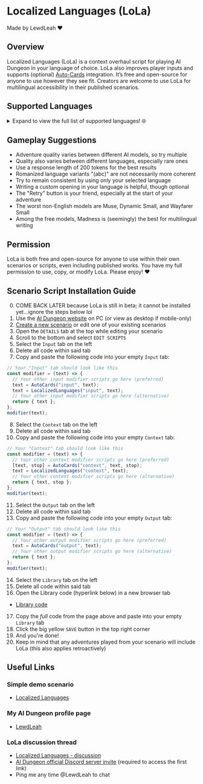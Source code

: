 # Localized Languages (LoLa)
Made by LewdLeah ❤️
## Overview
Localized Languages (LoLa) is a context overhaul script for playing AI Dungeon in your language of choice. LoLa also improves player inputs and supports (optional) [Auto-Cards](https://github.com/LewdLeah/Auto-Cards) integration. It’s free and open-source for anyone to use however they see fit. Creators are welcome to use LoLa for multilingual accessibility in their published scenarios.
## Supported Languages
<details>
<summary>Expand to view the full list of supported languages! 🌐</summary>
  
- English
- Abkhazian / аҧсуа / Apsua / აფსუა / Abkhaz
- Abkhazian (abc)
Afar / Qafar Af
Afrikaans
Akan / ákán
Akan (abc)
Albanian / Shqip
Amharic / አማርኛ / Amarəñña
Amharic (abc)
Arabic / اَلْعَرَبِيَّةُ / Al-ʿarabiyyah
Arabic (abc)
Aragonese / Aragonés
Armenian / հայերեն / Hayeren
Armenian (abc)
Asmr / Whisper / Asmr Whisper Script
Assamese / অসমীয়া / ôxômiya / Asamiya
Assamese (abc)
Avaric / авар мацӏ / اوار ماض / Avar Maz / Avar
Avaric (abc)
Avestan / Upastawakaēna
Aymara / Aymaran
Azerbaijani / Azərbaycan Dili / آذربایجان دیلی / азәрбајҹан дили / Azeri
Azerbaijani (abc)
Bambara / ߓߡߊߣߊ߲ߞߊ߲ / بَمَنَنكَن / Bamanankan / Bamana
Bashkir / башҡорт теле / Başqort Tele / Bashkort
Bashkir (abc)
Basque / Euskara / Euskera
Belarusian / беларуская мова / Biełaruskaja Mova
Belarusian (abc)
Bengali / বাংলা / Bāŋlā / Bangla
Bengali (abc)
Bislama
Bosnian / босански / Bosanski / Bosniak
Bosnian (abc)
Brainrot
Brazilian / Português Brasileiro / Brazilian Portuguese
Breton / Brezhoneg
Bulgarian / български / Bulgarski
Bulgarian (abc)
Burmese / မြန်မာစာ / Mrãmācā / Myanmar
Burmese (abc)
Catalan / Valencian / Català / Valencià
Central Khmer / ខេមរភាសា / Khémôrôphéasa / Khmer / Cambodian
Central Khmer (abc)
Chamorro / Finu' Chamoru
Chechen / нохчийн мотт / Noxçiyn Mott / Chechnyan / Chechnian
Chechen (abc)
Chichewa / Chewa / Nyanja / Chinyanja
Chinese / Simplified Chinese / Mandarin / 简化字 / Jiǎnhuàzì / 简体字 / Jiǎntǐzì
Chinese (abc)
Church Slavic / Old Slavic / славе́нскїй ѧ҆зы́къ
Church Slavic (abc)
Chuvash / чӑвашла / çăvaşla
Chuvash (abc)
Cornish / Kernowek
Corporate / Business Speak / Corporate Jargon
Corsican / Corsu
Cree / ᓀᐦᐃᔭᐁᐧᐃᐧᐣ / Nehiyawewin
Cree (abc)
Croatian / Hrvatski / Crovatian
Czech / čeština / Czechian
Danish / Dansk
Divehi / Dhivehi / Maldivian / ދިވެހި
Dutch / Flemish / Nederlands
Dzongkha / རྫོང་ཁ་ / Bhutanese
Dzongkha (abc)
Esperanto
Estonian / Eesti Keel
Ewe / èʋegbe
Faroese / Føroyskt / Faeroese
Fijian / Na Vosa Vakaviti
Finnish / Suomi
French / Français
Fulah / ࢻُلْࢻُلْدٜ / 𞤬𞤵𞤤𞤬𞤵𞤤𞤣𞤫 / Fulfulde / ݒُلَارْ / 𞤨𞤵𞤤𞤢𞥄𞤪 / Pulaar / Fula / Fulani
Gaelic / Scottish Gaelic / Gàidhlig / Scots Gaelic
Galician / Galego
Ganda / Luganda
Georgian / ქართული / Kharthuli
Georgian (abc)
German / Deutsch
Greek / νέα ελληνικά / Néa Ellêniká
Greek (abc)
Guarani / Avañe'ẽ / Guaraní
Gujarati / ગુજરાતી / Gujarātī
Gujarati (abc)
Haitian Creole / Haitian / Kreyòl Ayisyen
Hausa / هَرْشٜن هَوْس / Halshen Hausa / Hausan
Hebrew / עברית / Ivrit
Hebrew (abc)
Herero / Otjiherero
Hindi / हिन्दी / Hindī
Hindi (abc)
Hiri Motu / Police Motu / Pidgin Motu
Hungarian / Magyar Nyelv / Magyar
Icelandic / íslenska
Ido
Igbo / ásụ̀sụ́ ìgbò
Indonesian / Bahasa Indonesia
Interlingua
Interlingue / Occidental
Inuktitut / ᐃᓄᒃᑎᑐᑦ
Inupiaq / Iñupiaq / Inupiat / Inupiatun
Irish / Gaeilge / Irish Gaelic
Italian / Italiano
Japanese / 日本語 / Nihongo
Japanese (abc)
Javanese / ꦧꦱꦗꦮ / Basa Jawa
Kalaallisut / Greenlandic
Kannada / ಕನ್ನಡ / Kannađa / Kannadan / Canarese
Kannada (abc)
Kanuri / كَنُرِيِه / Kànùrí
Kashmiri / कॉशुर / كأشُر / Kosher / Koshur
Kashmiri (abc)
Kazakh / қазақша / Qazaqşa / قازاقشا / Qazaq
Kazakh (abc)
Kikuyu / Gikuyu / Gĩgĩkũyũ
Kinyarwanda / Ikinyarwanda / Rwandan / Rwanda
Klingon / Tlhingan
Komi / коми кыв / Zyran / Zyrian / Komi-Zyryan
Komi (abc)
Kongo / Kikongo
Korean / 한국어 / Hangugeo / 조선말 / Chosŏnmal
Korean (abc)
Kuanyama / Oshikwanyama / Cuanhama / Kwanyama
Kurdish / کوردی / Kurdî
Kurdish (abc)
Kyrgyz / Kirghiz / кыргыз / قىرعىز
Kyrgyz (abc)
Lao / ພາສາລາວ / Phasa Lao / Laotian
Lao (abc)
Latin / Latinum
Latvian / Latviski / Lettish
Leetspeak / Eleet / Hacker Speak / L33t
Legalese / Lawyer / Legal Language
Limburgish / Limburgan / Limburger / Lèmburgs
Lingala / Lingála / Ngala
Lingua-Technis / Cant Mechanicus / Techna-Lingua / Binharic
Lithuanian / Lietuvių
Luba-Katanga / Kiluba / Luba-Shaba
Luxembourgish / Letzeburgesch / Lëtzebuergesch / Luxembourgian
Macedonian / македонски / Makedonski
Macedonian (abc)
Malagasy / مَلَغَسِ
Malay / بهاس ملايو / Bahasa Melayu
Malayalam / മലയാളം / Malayāļã
Malayalam (abc)
Maltese / Malti
Manx / Gaelg / Gailck / Manx Gaelic
Maori / Reo Māori
Marathi / मराठी / Marāṭhī / Maharashtran
Marathi (abc)
Marshallese / Kajin M̧ajeļ / Ebon
Mongolian / монгол хэл / Mongol Xel / Mongol
Mongolian (abc)
Nauru / Dorerin Naoe / Nauruan
Navajo / Navaho / Diné Bizaad / Naabeehó Bizaad
Navi / Lì'fya Lena'vi / Na'vi
Ndonga / Oshindonga
Nepali / नेपाली भाषा / Nepālī Bhāśā / Nepalese / Gorkhali
Nepali (abc)
North Ndebele / Sasenyakatho / Mthwakazi Ndebele
Northern Sami / Davvisámegiella
Norwegian / Norsk
Norwegian Bokmal / Bokmål / Norsk Bokmål
Norwegian Nynorsk / Nynorsk / Norsk Nynorsk
Occitan / Provençal / Provential / Provencal
Ojibwe / ᐊᓂᔑᓈᐯᒧᐎᓐ / Anishinaabemowin / Ojibway / Otchipwe / Ojibwemowin
Old English / ænglisc / Shakespearean English / Anglo-Saxon
Oriya / ଓଡ଼ିଆ / Odia / Odian / Odishan / Orissan
Oriya (abc)
Orkish / Mek Jargon
Oromo / Afaan Oromoo / Oromoo
Ossetian / Ossetic / ирон ӕвзаг / Iron ævzag / Ossete
Ossetian (abc)
Pali / Pāli / Pali-Magadhi
Panjabi / Punjabi / ਪੰਜਾਬੀ / پنجابی / Pãjābī
Panjabi (abc)
Persian / فارسی / Fārsiy / Farsi
Persian (abc)
Pig Latin / Igpay Atinlay
Pirate / Sea Shanty
Polish / Polski / Język Polski / Polszczyzna
Portuguese / Português
Purple Prose / First Year English Major / Pretentious
Pushto / Pashto / پښتو / Pax̌tow
Pushto (abc)
Quechua / Runa Simi / Kichwa Simi / Nuna Shimi / Quechuan
Rhyme / Poem / Rhyme Scheme / Poetry
Romanian / Moldavian / Română / ромынэ / Moldovan
Romansh / Rumantsch / Rumàntsch / Romauntsch / Romontsch / Romansch
Rundi / Ikirundi / Kirundi
Russian / русский язык / Russkiĭ âzyk
Russian (abc)
Samoan / Gagana Sāmoa
Sango / Yângâ Tî Sängö / Sangoic
Sanskrit / संस्कृतम् / Saṃskṛtam
Sanskrit (abc)
Sardinian / Sardu / Sard
Serbian / српски / Srpski
Serbian (abc)
Shona / Chishona
Sichuan Yi / Nuosu / ꆈꌠꉙ / Nuosuhxop / Northern Yi / Liangshan Yi / Nosu
Sichuan Yi (abc)
Sindhi / سنڌي / सिन्धी / Sindhī
Sindhi (abc)
Sinhalese / Sinhala / සිංහල / Siṁhala
Sinhalese (abc)
Slovak / Slovenčina / Slovakian
Slovenian / Slovenščina / Slovene
Somali / Soomaali / 𐒈𐒝𐒑𐒛𐒐𐒘 / سٝومالِ / Somalian
South Ndebele / Isindebele / Sakwandzundza
Southern Sotho / Sesotho / Sotho
Spanish / Castilian / Español / Castellano
Sundanese / Basa Sunda / بَاسَا سُوْندَا
Swahili / Kiswahili / كِسوَحِيلِ
Swati / Siswati / Swazi
Swedish / Svenska
Tagalog / Wikang Tagalog
Tahitian / Reo Tahiti
Tajik / тоҷикӣ / Tojikī / Tajiki
Tajik (abc)
Tamil / தமிழ் / Tamiḻ / Thamizh
Tamil (abc)
Tatar / татар теле / Tatar Tele / تاتار تئلئ
Tatar (abc)
Telugu / తెలుగు
Telugu (abc)
Thai / ภาษาไทย / Phasa Thai / Siamese / Central Thai
Thai (abc)
Tibetan / བོད་སྐད་ / Bodskad / ལྷ་སའི་སྐད་ / Lhas'iskad / Standard Tibetan / Lhasa Tibetan
Tibetan (abc)
Tigrinya / ትግርኛ / Təgrəñña / Tigrigna
Tigrinya (abc)
Tonga / Lea Faka-Tonga / Tongan / Tonga Islands
Traditional Chinese / 正體字 / 正体字 / Zhèngtǐzì / 繁體字 / Fántǐzì / 繁体字
Traditional Chinese (abc)
Tsonga / Xitsonga
Tswana / Setswana / Sechuana
Turkish / Türkçe / Türk Dili / Türkiye Türkçesi
Turkmen / Türkmençe / түркменче / تۆرکمنچه
Twi
Uighur / ئۇيغۇر تىلى / Uyghur / уйғур тили / Uyƣur Tili
Uighur (abc)
Ukrainian / українська / Ukraїnska
Ukrainian (abc)
Urdu / اُردُو / Urduw
Urdu (abc)
Uzbek / ózbekça / ўзбекча / ئوزبېچه
Valley Girl
Venda / Tshivenḓa / Tshivenda
Vietnamese / Tiếng Việt
Volapuk / Volapük
Walloon / Walon
Welsh / Cymraeg
Western Frisian / Frysk / Frisian / Fries
Wolof / وࣷلࣷفْ
Xhosa / Isixhosa / Xosa
Yiddish / ייִדיש / Yidiš / Judeo-German
Yiddish (abc)
Yoruba / èdè Yorùbá
Zhuang / Chuang / 話僮 / Vahcuengh
Zulu / Isizulu
</details>

## Gameplay Suggestions
- Adventure quality varies between different AI models, so try multiple
- Quality also varies between different languages, especially rare ones
- Use a response length of 200 tokens for the best results
- Romanized language variants "(abc)" are not necessarily more coherent
- Try to remain consistent by using only your selected language
- Writing a custom opening in your language is helpful, though optional
- The "Retry" button is your friend, especially at the start of your adventure
- The worst non-English models are Muse, Dynamic Small, and Wayfarer Small
- Among the free models, Madness is (seemingly) the best for multilingual writing
## Permission
LoLa is both free and open-source for anyone to use within their own scenarios or scripts, even including published works. You have my full permission to use, copy, or modify LoLa. Please enjoy! ❤️
## Scenario Script Installation Guide
0. COME BACK LATER because LoLa is still in beta; it cannot be installed yet...ignore the steps below lol
1. Use the [AI Dungeon website](https://aidungeon.com/) on PC (or view as desktop if mobile-only)
2. [Create a new scenario](https://help.aidungeon.com/faq/what-are-scenarios) or edit one of your existing scenarios
3. Open the `DETAILS` tab at the top while editing your scenario
4. Scroll to the bottom and select `EDIT SCRIPTS`
5. Select the `Input` tab on the left
6. Delete all code within said tab
7. Copy and paste the following code into your empty `Input` tab:
```javascript
// Your "Input" tab should look like this
const modifier = (text) => {
  // Your other input modifier scripts go here (preferred)
  text = AutoCards("input", text);
  text = LocalizedLanguages("input", text);
  // Your other input modifier scripts go here (alternative)
  return { text };
};
modifier(text);
```
8. Select the `Context` tab on the left
9. Delete all code within said tab
10. Copy and paste the following code into your empty `Context` tab:
```javascript
// Your "Context" tab should look like this
const modifier = (text) => {
  // Your other context modifier scripts go here (preferred)
  [text, stop] = AutoCards("context", text, stop);
  text = LocalizedLanguages("context", text);
  // Your other context modifier scripts go here (alternative)
  return { text, stop };
};
modifier(text);
```
11. Select the `Output` tab on the left
12. Delete all code within said tab
13. Copy and paste the following code into your empty `Output` tab:
```javascript
// Your "Output" tab should look like this
const modifier = (text) => {
  // Your other output modifier scripts go here (preferred)
  text = AutoCards("output", text);
  // Your other output modifier scripts go here (alternative)
  return { text };
};
modifier(text);
```
14. Select the `Library` tab on the left
15. Delete all code within said tab
16. Open the Library code (hyperlink below) in a new browser tab
- [Library code](./src/library.js)
17. Copy the *full* code from the page above and paste into your empty `Library` tab
18. Click the big yellow `SAVE` button in the top right corner
19. And you're done!
20. Keep in mind that any adventures played from your scenario will include LoLa (this also applies retroactively)
## Useful Links
### Simple demo scenario
- [Localized Languages](https://play.aidungeon.com/scenario/AX2nXYIPzcKd/localized-languages)
### My AI Dungeon profile page
- [LewdLeah](https://play.aidungeon.com/profile/LewdLeah)
### LoLa discussion thread
- [Localized Languages - discussion](https://discord.com/channels/903327676884979802/1406127682365816852)
- [AI Dungeon official Discord server invite](https://discord.gg/MXNqpSbuZT) (required to access the first link)
- Ping me any time @LewdLeah to chat
